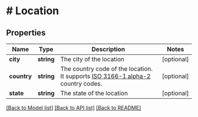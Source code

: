 # # Location

## Properties

Name | Type | Description | Notes
------------ | ------------- | ------------- | -------------
**city** | **string** | The city of the location | [optional] 
**country** | **string** | The country code of the location. It supports [ISO 3166-1 alpha-2](https://en.wikipedia.org/wiki/ISO_3166-1_alpha-2) country codes. | [optional] 
**state** | **string** | The state of the location | [optional] 

[[Back to Model list]](../../README.md#documentation-for-models) [[Back to API list]](../../README.md#documentation-for-api-endpoints) [[Back to README]](../../README.md)


